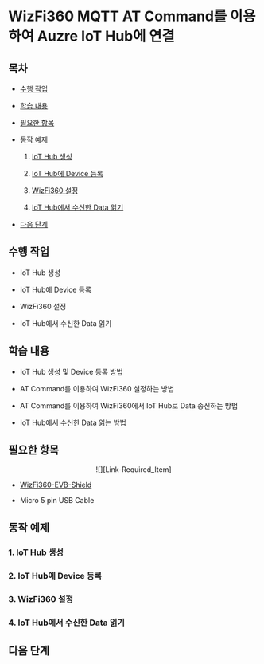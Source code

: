 # WizFi360 MQTT AT Command를 이용하여 Auzre IoT Hub에 연결



## 목차
- [수행 작업](#What_To_Do)

- [학습 내용](#Learning_Content)

- [필요한 항목](#Required_Item)

- [동작 예제](#Example)

	1. [IoT Hub 생성](#Step-1-Create_IoT_Hub)

	2. [IoT Hub에 Device 등록](#Step-2-Register_To_IoT_Hub)

	3. [WizFi360 설정](#Step-3-Setting_WizFi360)

	4. [IoT Hub에서 수신한 Data 읽기](#Step-4-Read_Data_From_IoT_Hub)

- [다음 단계](#Next)



<a name="What_To_Do"></a>
## 수행 작업
- IoT Hub 생성

- IoT Hub에 Device 등록

- WizFi360 설정

- IoT Hub에서 수신한 Data 읽기



<a name="Learning_Content"></a>
## 학습 내용
- IoT Hub 생성 및 Device 등록 방법

- AT Command를 이용하여 WizFi360 설정하는 방법

- AT Command를 이용하여 WizFi360에서 IoT Hub로 Data 송신하는 방법

- IoT Hub에서 수신한 Data 읽는 방법



<a name="Required_Item"></a>
## 필요한 항목
<center>![][Link-Required_Item]</center>

- [WizFi360-EVB-Shield][Link-WizFi360-EVB-Shield]

- Micro 5 pin USB Cable



<a name="Example"></a>
## 동작 예제



<a name="Step-1-Create_IoT_Hub"></a>
### 1. IoT Hub 생성



<a name="Step-2-Register_To_IoT_Hub"></a>
### 2. IoT Hub에 Device 등록



<a name="Step-3-Setting_WizFi360"></a>
### 3. WizFi360 설정



<a name="Step-4-Read_Data_From_IoT_Hub"></a>
### 4. IoT Hub에서 수신한 Data 읽기



<a name="Next"></a>
## 다음 단계



[Link-WizFi360-EVB-Shield]: https://wizwiki.net/wiki/doku.php/products:wizfi360:start
[Link-Required_Item]: images/standalone_mqtt_atcmd_wizfi360_required_item.png